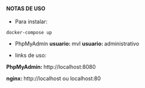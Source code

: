 #### NOTAS DE USO

* Para instalar:
```
docker-compose up
```
</p>

* PhpMyAdmin
<b>usuario: </b> mvl
<b>usuario: </b> administrativo
</p>

* links de uso:
</p></p>
<b>PhpMyAdmin: </b> http://localhost:8080
</p>
<b>nginx: </b> http://localhost ou localhost:80

